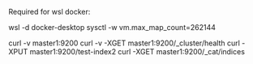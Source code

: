 
Required for wsl docker:

wsl -d docker-desktop
sysctl -w vm.max_map_count=262144





curl -v master1:9200
curl -v -XGET master1:9200/_cluster/health
curl -XPUT master1:9200/test-index2
curl -XGET master1:9200/_cat/indices